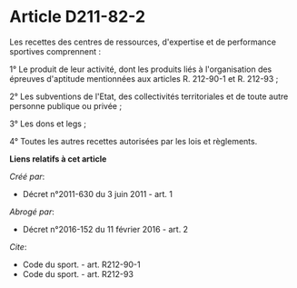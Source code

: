 # Article D211-82-2

Les recettes des centres de ressources, d'expertise et de performance sportives comprennent : 

1° Le produit de leur activité, dont les produits liés à l'organisation des épreuves d'aptitude mentionnées aux articles R.
212-90-1 et R. 212-93 ; 

2° Les subventions de l'Etat, des collectivités territoriales et de toute autre personne publique ou privée ; 

3° Les dons et legs ; 

4° Toutes les autres recettes autorisées par les lois et règlements.

**Liens relatifs à cet article**

_Créé par_:

  - Décret n°2011-630 du 3 juin 2011 - art. 1

_Abrogé par_:

  - Décret n°2016-152 du 11 février 2016 - art. 2

_Cite_:

  - Code du sport. - art. R212-90-1
  - Code du sport. - art. R212-93
